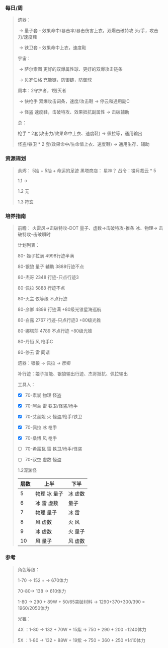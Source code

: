 ### 每日/周

> 遗器： 
>
> ​	->   量子套 - 效果命中/暴击率/暴击伤害上衣，双爆击破特攻 头/手，攻击力/速度鞋
>
> ​	->   铁卫套 - 效果命中上衣，速度鞋
>
> 宇宙：
>
> ​	-> 萨尔索图   更好的双爆属性球、更好的双爆攻击链条
>
> ​	-> 贝罗伯格   充能链，防御链，防御球
>
> 周本：2守护者，1毁灭者   
>
> ​	-> 快枪手  双爆攻击词条，速度/攻击鞋 -> 停云和通用副C
>
> ​	-> 怪盗   速度鞋，击破特攻、效果抵抗副属性 -> 击破辅助
>
> 总： 
>
> 枪手 * 2套(攻击力/效果命中上衣、速度鞋) -> 佩拉等，通用输出
>
> 怪盗/铁卫 \* 2 套(效果命中/生命值上衣、速度鞋) -> 通用生存、辅助
>
### 资源规划

> 余烬： 5抽 + 5抽 + 命运的足迹     黑塔商店： 星神？      战令：镂月裁云 * 5
>
> 1.1 -> 
>
> 1.2 无
>
> 1.3 符玄
### 培养指南

> 前瞻： 火雷风->击破特攻-DOT      量子、虚数->击破特攻-推条      冰、物理-> 击破特攻-击破瞬时
>
> 计划列表：
>
> 80- 姬子拉满 4998行迹半满
>
> 80-银狼 量子 辅助  3888行迹不点
>
> 80-杰哥 2348 行迹-只点行迹3 	
>
> 80-佩拉 5888 行迹不点
>
> 80-火主 仅等级 不点行迹
>
> 80-彦卿 4899 行迹满 +80级光锥星海巡航
>
> 80-白露  2767 行迹-只点行迹3 +80级光锥
>
> 80-娜塔莎 4789 不点行迹 +80级光锥
>
> 80-丹恒 风  枪手C
>
> 80-停云 雷  同谐 
>
> 遗器：银狼 -> 佩拉 -> 彦卿
>
> 补行迹：姬子技能、银狼输出行迹、杰哥抵抗、佩拉输出
>
> 工具人：
>
> - [x] 70-素裳 物理    怪盗
>- [x] 70-阿兰 雷     铁卫/怪盗/枪手
> 
> - [x] 70-艾丝妲 火    怪盗/枪手/铁卫
>
> 
>- [x] 70-佩拉 冰  枪手
>
> - [x] 70-桑博 风  枪手
>
> - [ ] 70-希露瓦 雷  铁卫/枪手/怪盗
>
> - [ ] 70-驭空 虚数 怪盗
>
> 1.2深渊怪
>
> | 层数 | 上半         | 下半    |
>| ---- | ------------ | ------- |
> | 5    | 物理 冰 量子 | 冰 虚数 |
> | 6    | 冰 雷 虚数   | 量子    |
> | 7    | 物理 量子    | 冰 雷   |
> | 8    | 风 虚数      | 火 风   |
> | 9    | 冰 虚数      | 火 量子 |
> | 10   | 风 量子      | 风 虚数 |
> 

### 参考

> 角色等级：
>
> 1-70 -> 152 + -> 670体力
>
> 70-80-> 138 -> 610体力
>
> 1-80 -> 290 + 89W + 50/65突破材料 -> 1290+370+300/390 = 1960/2050体力
>
> 光锥：
>
> 4X ：1-80 -> 132 + 70W + 15紫 -> 750 + 290 + 200 =1240体力
>
> 5X ：1-80 -> 132 + 88W + 19紫 -> 750 + 360 + 250 =1410体力
